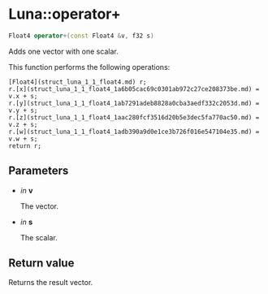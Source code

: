 # Luna::operator+

```c++
Float4 operator+(const Float4 &v, f32 s)
```

Adds one vector with one scalar. 

This function performs the following operations: 
```
[Float4](struct_luna_1_1_float4.md) r;
r.[x](struct_luna_1_1_float4_1a6b05cac69c0301ab972c27ce208373be.md) = v.x + s;
r.[y](struct_luna_1_1_float4_1ab7291adeb8828a0cba3aedf332c2053d.md) = v.y + s;
r.[z](struct_luna_1_1_float4_1aac280fcf3516d20b5e3dec5fa770ac50.md) = v.z + s;
r.[w](struct_luna_1_1_float4_1adb390a9d0e1ce3b726f016e547104e35.md) = v.w + s;
return r;
```


## Parameters
* *in* **v**

    The vector. 

* *in* **s**

    The scalar. 

## Return value
Returns the result vector. 

